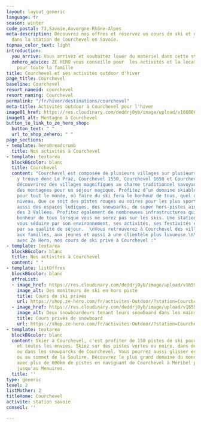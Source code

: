 ```yaml
---
layout: layout_generic
language: fr
season: winter
code_postal: 73,Savoie,Auvergne-Rhône-Alpes
meta-description: Découvrez nos offres et réservez un cours de ski et de snowboard
  dans la station de Courchevel en Savoie.
topnav_color_text: light
introduction:
  you_arrive: Vous arrivez et souhaitez louer du matériel dans cette station.
  zehero_advice: ZE HERO vous conseille pour  les activités et la location des équipements
    pour toute la famille
title: Courchevel et ses activités outdoor d'hiver
page_title: Courchevel
baseline: Courchevel
resort_nameid: courchevel
resort_naming: Courchevel
permalink: "/fr/hiver/destinations/courchevel"
meta-title: Activités outdoor à Courchevel pour l'hiver
image01_href: https://res.cloudinary.com/deddrj0yb/image/upload/v1660665257/website/resorts/Courchevel/piotr-figlarz-lDoujbHM3Qk-unsplash.jpg
image01_alt: Montagne à Courchevel
button_to_link_to_ze_hero_shop:
  button_text: " "
  url_to_shop_zehero: " "
page_sections:
- template: heroBreadcrumb
  title: Nos activités à Courchevel
- template: textarea
  blockBGcolor: blanc
  title: Courchevel
  content: "Courchevel est composée de plusieurs villages sur plusieurs étages. On
    y trouve donc Le Praz, Courchevel 1550, Courchevel 1650 et Courchevel 1850. Vous
    découvrirez des villages magnifiques au charme traditionnel savoyard aux cœurs
    des montagnes pour un séjour magique. Profitez d’un domaine skiable grandiose
    pour tout le monde, où faire du ski fera le bonheur de tous, quel que soit votre
    niveau. Que ce soit des pistes rouges ou noires pour les plus sportifs, vous retrouverez
    aussi des espaces ludiques, des snowparks, de super hors-pistes ainsi que le domaine
    des 3 Vallées. Profitez également de nombreuses infrastructures qui feront le
    bonheur de tous lorsque vous ne serez pas sur les skis. Une station qui saura
    vous séduire par son environnement, ses activités, ses festivités et bien sûr
    par sa qualité de séjour.  \nVous retrouverez à Courchevel des villages adaptés
    aux familles, aux jeunes et aussi à une clientèle plus luxueuse.\n\nDécouvrez
    avec Ze Hero, nos cours de ski privé à Courchevel :"
- template: textarea
  blockBGcolor: blanc
  title: Nos activités à Courchevel
  content: " "
- template: listOffres
  blockBGcolor: blanc
  offreList:
  - image_href: https://res.cloudinary.com/deddrj0yb/image/upload/v1659357496/website/winter/271763322_9566943013377084_2709945349720359422_n.jpg
    image_alt: Des moniteurs de ski en hors piste
    title: Cours de ski privés
    url: https://shop.ze-hero.com/fr/activites-Outdoor/?station=Courchevel&calessonstype=all&catypegenderlistsummer=all&calessonsactivitytype=Ski&start-date=
  - image_href: https://res.cloudinary.com/deddrj0yb/image/upload/v1659001442/website/winter/snow_adulte.jpg
    image_alt: Deux snowboardeurs tenant leurs snowboard dans les mains
    title: Cours privés de snowboard
    url: https://shop.ze-hero.com/fr/activites-Outdoor/?station=Courchevel&calessonstype=all&catypegenderlistsummer=all&calessonsactivitytype=Snowboard&start-date=
- template: textarea
  blockBGcolor: blanc
  content: Skier à Courchevel, c'est profiter de 150 pistes de ski pour tous les niveaux
    et toutes les envies. Skiez sur des pistes vertes ou noire, dans des hors-pistes
    ou dans les snowparcks de Courchevel. Vous pourrez aussi glisser entre les sapins
    ou au sommet de la Saulire. Découvrez le plus grand domaine du monde, les 3 Vallées
    avec plus de 600km de pistes en naviguant de Courchevel à Méribel puis de Val-thorens
    jusqu'au Menuires.
  title: ''
type: generic
level: 2
listMother: 2
titleHome: Courchevel
activite: station savoie
conseil: ''

---
```

